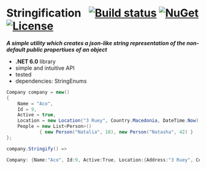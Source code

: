 # Stringification&nbsp;&nbsp; [![Build status](https://ci.appveyor.com/api/projects/status/45p92vlwqqgm9vb1?svg=true)](https://ci.appveyor.com/project/dshe/Stringification) [![NuGet](https://img.shields.io/nuget/vpre/Stringification.svg)](https://www.nuget.org/packages/Stringification/) [![License](https://img.shields.io/badge/license-Apache%202.0-7755BB.svg)](https://opensource.org/licenses/Apache-2.0)

***A simple utility which creates a json-like string representation of the non-default public propertiues of an object***
- **.NET 6.0** library
- simple and intuitive API
- tested
- dependencies: StringEnums

```csharp
Company company = new()
{
    Name = "Aco",
    Id = 9,
    Active = true,
    Location = new Location("3 Ruey", Country.Macedonia, DateTime.Now),
    People = new List<Person>() 
            { new Person("Natalia", 18), new Person("Natasha", 42) }
};
```
```csharp
company.Stringify() =>
```
```csharp
Company: {Name:"Aco", Id:9, Active:True, Location:{Address:"3 Ruey", Country:Macedonia, Updated:4/7/2019 10:10:20 PM}, People:[{Name:"Natalia", Age:18}, {Name:"Natasha", Age:42}]}
```

